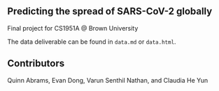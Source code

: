 ## Predicting the spread of SARS-CoV-2 globally
Final project for CS1951A @ Brown University

The data deliverable can be found in `data.md` or `data.html`.

## Contributors
Quinn Abrams, Evan Dong, Varun Senthil Nathan, and Claudia He Yun 
